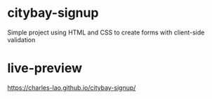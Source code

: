 # citybay-signup
Simple project using HTML and CSS to create forms with client-side validation
# live-preview
https://charles-lao.github.io/citybay-signup/
